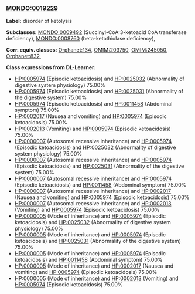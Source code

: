 
### [MONDO:0019229](http://purl.obolibrary.org/obo/MONDO_0019229)
**Label:** disorder of ketolysis

**Subclasses:** [MONDO:0009492](http://purl.obolibrary.org/obo/MONDO_0009492) (Succinyl-CoA:3-ketoacid CoA transferase deficiency), [MONDO:0008760](http://purl.obolibrary.org/obo/MONDO_0008760) (beta-ketothiolase deficiency), 

**Corr. equiv. classes:** [Orphanet:134](http://www.orpha.net/ORDO/Orphanet_134), [OMIM:203750](http://purl.obolibrary.org/obo/OMIM_203750), [OMIM:245050](http://purl.obolibrary.org/obo/OMIM_245050), [Orphanet:832](http://www.orpha.net/ORDO/Orphanet_832), 

**Class expressions from DL-Learner:**

- [HP:0005974](http://purl.obolibrary.org/obo/HP_0005974) (Episodic ketoacidosis) and [HP:0025032](http://purl.obolibrary.org/obo/HP_0025032) (Abnormality of digestive system physiology) 75.00%
- [HP:0005974](http://purl.obolibrary.org/obo/HP_0005974) (Episodic ketoacidosis) and [HP:0025031](http://purl.obolibrary.org/obo/HP_0025031) (Abnormality of the digestive system) 75.00%
- [HP:0005974](http://purl.obolibrary.org/obo/HP_0005974) (Episodic ketoacidosis) and [HP:0011458](http://purl.obolibrary.org/obo/HP_0011458) (Abdominal symptom) 75.00%
- [HP:0002017](http://purl.obolibrary.org/obo/HP_0002017) (Nausea and vomiting) and [HP:0005974](http://purl.obolibrary.org/obo/HP_0005974) (Episodic ketoacidosis) 75.00%
- [HP:0002013](http://purl.obolibrary.org/obo/HP_0002013) (Vomiting) and [HP:0005974](http://purl.obolibrary.org/obo/HP_0005974) (Episodic ketoacidosis) 75.00%
- [HP:0000007](http://purl.obolibrary.org/obo/HP_0000007) (Autosomal recessive inheritance) and [HP:0005974](http://purl.obolibrary.org/obo/HP_0005974) (Episodic ketoacidosis) and [HP:0025032](http://purl.obolibrary.org/obo/HP_0025032) (Abnormality of digestive system physiology) 75.00%
- [HP:0000007](http://purl.obolibrary.org/obo/HP_0000007) (Autosomal recessive inheritance) and [HP:0005974](http://purl.obolibrary.org/obo/HP_0005974) (Episodic ketoacidosis) and [HP:0025031](http://purl.obolibrary.org/obo/HP_0025031) (Abnormality of the digestive system) 75.00%
- [HP:0000007](http://purl.obolibrary.org/obo/HP_0000007) (Autosomal recessive inheritance) and [HP:0005974](http://purl.obolibrary.org/obo/HP_0005974) (Episodic ketoacidosis) and [HP:0011458](http://purl.obolibrary.org/obo/HP_0011458) (Abdominal symptom) 75.00%
- [HP:0000007](http://purl.obolibrary.org/obo/HP_0000007) (Autosomal recessive inheritance) and [HP:0002017](http://purl.obolibrary.org/obo/HP_0002017) (Nausea and vomiting) and [HP:0005974](http://purl.obolibrary.org/obo/HP_0005974) (Episodic ketoacidosis) 75.00%
- [HP:0000007](http://purl.obolibrary.org/obo/HP_0000007) (Autosomal recessive inheritance) and [HP:0002013](http://purl.obolibrary.org/obo/HP_0002013) (Vomiting) and [HP:0005974](http://purl.obolibrary.org/obo/HP_0005974) (Episodic ketoacidosis) 75.00%
- [HP:0000005](http://purl.obolibrary.org/obo/HP_0000005) (Mode of inheritance) and [HP:0005974](http://purl.obolibrary.org/obo/HP_0005974) (Episodic ketoacidosis) and [HP:0025032](http://purl.obolibrary.org/obo/HP_0025032) (Abnormality of digestive system physiology) 75.00%
- [HP:0000005](http://purl.obolibrary.org/obo/HP_0000005) (Mode of inheritance) and [HP:0005974](http://purl.obolibrary.org/obo/HP_0005974) (Episodic ketoacidosis) and [HP:0025031](http://purl.obolibrary.org/obo/HP_0025031) (Abnormality of the digestive system) 75.00%
- [HP:0000005](http://purl.obolibrary.org/obo/HP_0000005) (Mode of inheritance) and [HP:0005974](http://purl.obolibrary.org/obo/HP_0005974) (Episodic ketoacidosis) and [HP:0011458](http://purl.obolibrary.org/obo/HP_0011458) (Abdominal symptom) 75.00%
- [HP:0000005](http://purl.obolibrary.org/obo/HP_0000005) (Mode of inheritance) and [HP:0002017](http://purl.obolibrary.org/obo/HP_0002017) (Nausea and vomiting) and [HP:0005974](http://purl.obolibrary.org/obo/HP_0005974) (Episodic ketoacidosis) 75.00%
- [HP:0000005](http://purl.obolibrary.org/obo/HP_0000005) (Mode of inheritance) and [HP:0002013](http://purl.obolibrary.org/obo/HP_0002013) (Vomiting) and [HP:0005974](http://purl.obolibrary.org/obo/HP_0005974) (Episodic ketoacidosis) 75.00%


